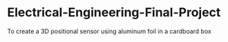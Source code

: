 # Electrical-Engineering-Final-Project

To create a 3D positional sensor using aluminum foil in a cardboard box
